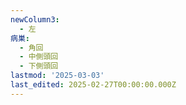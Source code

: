 ```yaml
---
newColumn3:
  - 左
病巣:
  - 角回
  - 中側頭回
  - 下側頭回
lastmod: '2025-03-03'
last_edited: 2025-02-27T00:00:00.000Z
---
```



